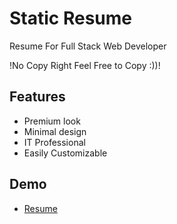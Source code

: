
# Static Resume

Resume For Full Stack Web Developer
 
!No Copy Right Feel Free to Copy :))!

## Features

- Premium look
- Minimal design
- IT Professional 
- Easily Customizable

## Demo

- [Resume](https://theshenron.github.io/Resume/)
